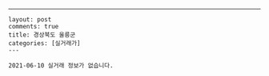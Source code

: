 ---
    layout: post
    comments: true
    title: 경상북도 울릉군
    categories: [실거래가]
    ---

    2021-06-10 실거래 정보가 없습니다.

    